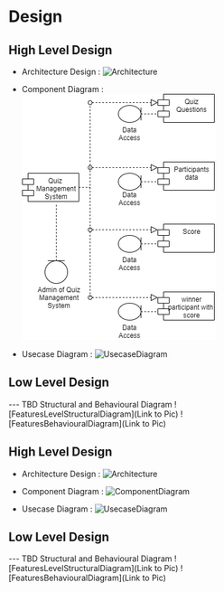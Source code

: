 
# Design

## High Level Design 

* Architecture Design :
![Architecture](https://github.com/Saijoshitha/ltts_miniproject_c/blob/main/2_Design/Untitled%20Diagram.drawio)

* Component Diagram :
![ComponentDiagram](https://github.com/Saijoshitha/ltts_miniproject_c/blob/main/2_Design/component.png)

* Usecase Diagram :
![UsecaseDiagram](https://github.com/Saijoshitha/ltts_miniproject_c/blob/main/2_Design/usecase.jpg)

## Low Level Design 

--- TBD Structural and Behavioural Diagram
![FeaturesLevelStructuralDiagram](Link to Pic)
![FeaturesBehaviouralDiagram](Link to Pic)

## High Level Design 
* Architecture Design :
![Architecture](https://github.com/arc-arnob/LnT_Mini_Project/blob/main/2_Design/hld_1.png)
* Component Diagram :
![ComponentDiagram](https://github.com/arc-arnob/LnT_Mini_Project/blob/main/2_Design/COMPONENT.png)

* Usecase Diagram :
![UsecaseDiagram](https://github.com/arc-arnob/LnT_Mini_Project/blob/main/2_Design/Usecasehdl.jpg)

## Low Level Design 

--- TBD Structural and Behavioural Diagram
![FeaturesLevelStructuralDiagram](Link to Pic)
![FeaturesBehaviouralDiagram](Link to Pic)
